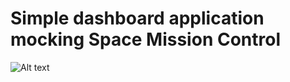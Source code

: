 # Simple dashboard application mocking Space Mission Control

![Alt text](public/img/Screenshot%20(18).png)